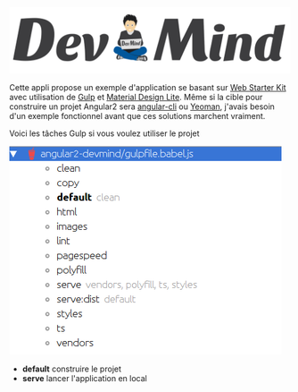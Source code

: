 ![Dev-Mind](/src/assets/img/logo_1500.png)

Cette appli propose un exemple d'application se basant sur  [Web Starter Kit](https://developers.google.com/web/starter-kit) avec utilisation de [Gulp](http://gulpjs.com/) et [Material Design Lite](http://www.getmdl.io/). Même si la cible pour construire un projet Angular2 sera [angular-cli](https://github.com/angular/angular-cli) ou [Yeoman](http://yeoman.io/), j'avais besoin d'un exemple fonctionnel avant que ces solutions marchent vraiment.

Voici les tâches Gulp si vous voulez utiliser le projet

![Gulp](/src/assets/img/gulp_tasks.png)

* **default** construire le projet
* **serve** lancer l'application en local
